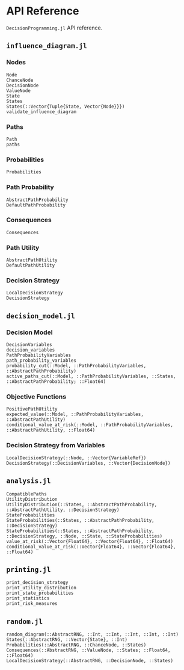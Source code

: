 # API Reference
`DecisionProgramming.jl` API reference.

## `influence_diagram.jl`
### Nodes
```@docs
Node
ChanceNode
DecisionNode
ValueNode
State
States
States(::Vector{Tuple{State, Vector{Node}}})
validate_influence_diagram
```

### Paths
```@docs
Path
paths
```

### Probabilities
```@docs
Probabilities
```

### Path Probability
```@docs
AbstractPathProbability
DefaultPathProbability
```

### Consequences
```@docs
Consequences
```

### Path Utility
```@docs
AbstractPathUtility
DefaultPathUtility
```

### Decision Strategy
```@docs
LocalDecisionStrategy
DecisionStrategy
```


## `decision_model.jl`
### Decision Model
```@docs
DecisionVariables
decision_variables
PathProbabilityVariables
path_probability_variables
probability_cut(::Model, ::PathProbabilityVariables, ::AbstractPathProbability)
active_paths_cut(::Model, ::PathProbabilityVariables, ::States, ::AbstractPathProbability; ::Float64)
```

### Objective Functions
```@docs
PositivePathUtility
expected_value(::Model, ::PathProbabilityVariables, ::AbstractPathUtility)
conditional_value_at_risk(::Model, ::PathProbabilityVariables, ::AbstractPathUtility, ::Float64)
```

### Decision Strategy from Variables
```@docs
LocalDecisionStrategy(::Node, ::Vector{VariableRef})
DecisionStrategy(::DecisionVariables, ::Vector{DecisionNode})
```

## `analysis.jl`
```@docs
CompatiblePaths
UtilityDistribution
UtilityDistribution(::States, ::AbstractPathProbability, ::AbstractPathUtility, ::DecisionStrategy)
StateProbabilities
StateProbabilities(::States, ::AbstractPathProbability, ::DecisionStrategy)
StateProbabilities(::States, ::AbstractPathProbability, ::DecisionStrategy, ::Node, ::State, ::StateProbabilities)
value_at_risk(::Vector{Float64}, ::Vector{Float64}, ::Float64)
conditional_value_at_risk(::Vector{Float64}, ::Vector{Float64}, ::Float64)
```

## `printing.jl`
```@docs
print_decision_strategy
print_utility_distribution
print_state_probabilities
print_statistics
print_risk_measures
```

## `random.jl`
```@docs
random_diagram(::AbstractRNG, ::Int, ::Int, ::Int, ::Int, ::Int)
States(::AbstractRNG, ::Vector{State}, ::Int)
Probabilities(::AbstractRNG, ::ChanceNode, ::States)
Consequences(::AbstractRNG, ::ValueNode, ::States; ::Float64, ::Float64)
LocalDecisionStrategy(::AbstractRNG, ::DecisionNode, ::States)
```
